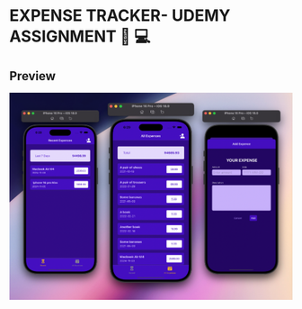 

# EXPENSE TRACKER- UDEMY ASSIGNMENT  🚀 💻






 

##  Preview 
![App Screenshot](./screenshots/Overview(1).png)




